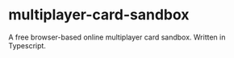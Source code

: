 # multiplayer-card-sandbox

A free browser-based online multiplayer card sandbox. Written in Typescript.

